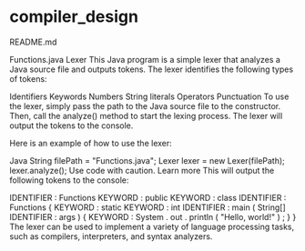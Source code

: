 # compiler_design

README.md

Functions.java Lexer
This Java program is a simple lexer that analyzes a Java source file and outputs tokens. The lexer identifies the following types of tokens:

Identifiers
Keywords
Numbers
String literals
Operators
Punctuation
To use the lexer, simply pass the path to the Java source file to the constructor. Then, call the analyze() method to start the lexing process. The lexer will output the tokens to the console.

Here is an example of how to use the lexer:

Java
String filePath = "Functions.java";
Lexer lexer = new Lexer(filePath);
lexer.analyze();
Use code with caution. Learn more
This will output the following tokens to the console:

IDENTIFIER : Functions
KEYWORD : public
KEYWORD : class
IDENTIFIER : Functions
{
KEYWORD : static
KEYWORD : int
IDENTIFIER : main
(
String[]
IDENTIFIER : args
)
{
KEYWORD : System
.
out
.
println
(
"Hello, world!"
)
;
}
}
The lexer can be used to implement a variety of language processing tasks, such as compilers, interpreters, and syntax analyzers.
